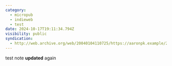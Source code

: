 ```yaml
---
category:
  - micropub
  - indieweb
  - test
date: 2024-10-17T19:11:34.794Z
visibility: public
syndication:
  - http://web.archive.org/web/20040104110725/https://aaronpk.example/2014/06/01/9/indieweb
---
```


test note **updated** again